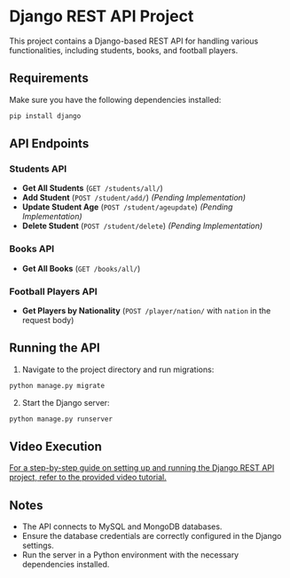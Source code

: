 



# Django REST API Project

This project contains a Django-based REST API for handling various functionalities, including students, books, and football players.

## Requirements

Make sure you have the following dependencies installed:

```bash
pip install django
```

## API Endpoints

### Students API

- **Get All Students** (`GET /students/all/`)
- **Add Student** (`POST /student/add/`) *(Pending Implementation)*
- **Update Student Age** (`POST /student/ageupdate`) *(Pending Implementation)*
- **Delete Student** (`POST /student/delete`) *(Pending Implementation)*

### Books API

- **Get All Books** (`GET /books/all/`)

### Football Players API

- **Get Players by Nationality** (`POST /player/nation/` with `nation` in the request body)

## Running the API

1. Navigate to the project directory and run migrations:

```bash
python manage.py migrate
```

2. Start the Django server:

```bash
python manage.py runserver
```

## Video Execution

[For a step-by-step guide on setting up and running the Django REST API project, refer to the provided video tutorial.](https://github.com/user-attachments/assets/723596ea-0f91-4711-beca-ba8befbec46c)

## Notes

- The API connects to MySQL and MongoDB databases.
- Ensure the database credentials are correctly configured in the Django settings.
- Run the server in a Python environment with the necessary dependencies installed.

